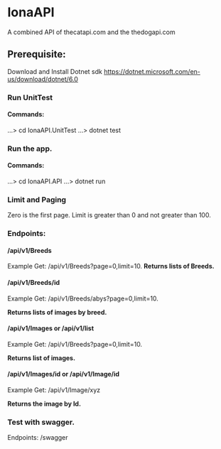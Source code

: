 # IonaAPI
A combined API of thecatapi.com and the thedogapi.com

## Prerequisite:
Download and Install Dotnet sdk
https://dotnet.microsoft.com/en-us/download/dotnet/6.0

### Run UnitTest
#### Commands:
…> cd IonaAPI.UnitTest
…> dotnet test

### Run the app.
#### Commands:
…> cd IonaAPI.API
…> dotnet run

### Limit and Paging
Zero is the first page.
Limit is  greater than 0 and not greater than 100.

### Endpoints:
#### /api/v1/Breeds
Example
Get: /api/v1/Breeds?page=0,limit=10.
**Returns lists of Breeds.**

#### /api/v1/Breeds/id
Example
Get: /api/v1/Breeds/abys?page=0,limit=10.


**Returns lists of images by breed.**

#### /api/v1/Images or /api/v1/list
Example
Get: /api/v1/Breeds?page=0,limit=10.


**Returns list of images.**

#### /api/v1/Images/id or /api/v1/Image/id
Example
Get: /api/v1/Image/xyz


**Returns the image by Id.**

### Test with swagger.
Endpoints:
/swagger





